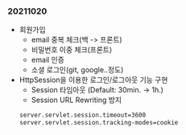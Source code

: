 ### 20211020
- 회원가입
  - email 중복 체크(백 -> 프론트)
  - 비밀번호 이중 체크(프론트)
  - email 인증
  - 소셜 로그인(git, google..정도)
- HttpSession을 이용한 로그인/로그아웃 기능 구현
  - Session 타임아웃 (Default: 30min. -> 1h.)
  - Session URL Rewriting 방지
  ````xml
  server.servlet.session.timeout=3600
  server.servlet.session.tracking-modes=cookie
  ````